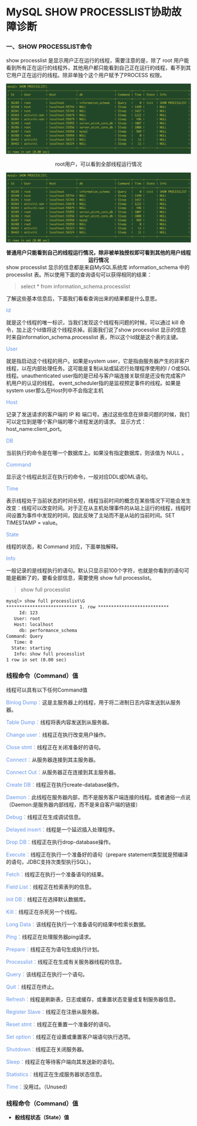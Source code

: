 
# MySQL SHOW PROCESSLIST协助故障诊断
### 一、SHOW PROCESSLIST命令

show processlist 是显示用户正在运行的线程，需要注意的是，除了 root 用户能看到所有正在运行的线程外，其他用户都只能看到自己正在运行的线程，看不到其它用户正在运行的线程。除非单独个这个用户赋予了PROCESS 权限。

![show processlist](https://raw.githubusercontent.com/royegit/notes/master/mysql/img/show_processlist.png)

<center>root用户，可以看到全部线程运行情况 </center>

![show processlist](https://raw.githubusercontent.com/royegit/notes/master/mysql/img/show_processlist.png)

<center> <strong>普通用户只能看到自己的线程运行情况，除非被单独授权即可看到其他的用户线程运行情况</strong> </center>
show processlist 显示的信息都是来自MySQL系统库 information_schema 中的 processlist 表。所以使用下面的查询语句可以获得相同的结果：

>select * from information_schema.processlist

了解这些基本信息后，下面我们看看查询出来的结果都是什么意思。

<font color="#6495ed">Id </font>    

就是这个线程的唯一标识，当我们发现这个线程有问题的时候，可以通过 kill 命令，加上这个Id值将这个线程杀掉。前面我们说了show processlist 显示的信息时来自information_schema.processlist 表，所以这个Id就是这个表的主键。

<font color="#6495ed">User </font>  

就是指启动这个线程的用户。如果是system user，它是指由服务器产生的非客户线程，以在内部处理任务。这可能是复制从站或延迟行处理程序使用的I / O或SQL线程。unauthenticated user指的是已经与客户端连接关联但是还没有完成客户机用户的认证的线程。 event_scheduler指的是监视预定事件的线程。如果是system user那么在Host列中不会指定主机 

<font color="#6495ed">Host </font>   


记录了发送请求的客户端的 IP 和 端口号。通过这些信息在排查问题的时候，我们可以定位到是哪个客户端的哪个进程发送的请求。 显示方式：host_name:client_port。

<font color="#6495ed">DB </font>   

当前执行的命令是在哪一个数据库上。如果没有指定数据库，则该值为 NULL 。

<font color="#6495ed">Command</font>

显示这个线程此刻正在执行的命令，一般对应DDL或DML语句。

<font color="#6495ed">Time </font>

表示线程处于当前状态的时间长短，线程当前时间的概念在某些情况下可能会发生改变：线程可以改变时间。对于正在从主机处理事件的从站上运行的线程，线程时间设置为事件中发现的时间，因此反映了主站而不是从站的当前时间。SET TIMESTAMP = value。


<font color="#6495ed">State </font>

 线程的状态，和 Command 对应，下面单独解释。

<font color="#6495ed">Info </font>

一般记录的是线程执行的语句。默认只显示前100个字符，也就是你看到的语句可能是截断了的，要看全部信息，需要使用 show full processlist。

> show full processlist
```mysql
mysql> show full processlist\G
*************************** 1. row ***************************
     Id: 123
   User: root
   Host: localhost
     db: performance_schema
Command: Query
   Time: 0
  State: starting
   Info: show full processlist
1 row in set (0.00 sec)
```

### 线程命令（Command）值

线程可以具有以下任何Command值

<font color="#6495ed">Binlog Dump：</font>这是主服务器上的线程，用于将二进制日志内容发送到从服务器。

<font color="#6495ed">Table Dump：</font>线程将表内容发送到从服务器。

<font color="#6495ed">Change user：</font>线程正在执行改变用户操作。

<font color="#6495ed">Close stmt：</font>线程正在关闭准备好的语句。

<font color="#6495ed">Connect：</font>从服务器连接到其主服务器。

<font color="#6495ed">Connect Out：</font>从服务器正在连接到其主服务器。

<font color="#6495ed">Create DB：</font>线程正在执行create-database操作。

<font color="#6495ed">Daemon：</font>此线程在服务器内部，而不是服务客户端连接的线程。或者通俗一点说（Daemon:是服务器内部线程，而不是来自客户端的链接）

<font color="#6495ed">Debug：</font>线程正在生成调试信息。

<font color="#6495ed">Delayed insert：</font>线程是一个延迟插入处理程序。

<font color="#6495ed">Drop DB：</font>线程正在执行drop-database操作。

<font color="#6495ed">Execute：</font>线程正在执行一个准备好的语句（prepare statement类型就是预编译的语句，JDBC支持次类型执行SQL）。

<font color="#6495ed">Fetch：</font>线程正在执行一个准备语句的结果。

<font color="#6495ed">Field List：</font>线程正在检索表列的信息。

<font color="#6495ed">Init DB：</font>线程正在选择默认数据库。

<font color="#6495ed">Kill：</font>线程正在杀死另一个线程。

<font color="#6495ed">Long Data：</font>该线程在执行一个准备语句的结果中检索长数据。

<font color="#6495ed">Ping：</font>线程正在处理服务器ping请求。

<font color="#6495ed">Prepare：</font>线程正在为语句生成执行计划。

<font color="#6495ed">Processlist：</font>线程正在生成有关服务器线程的信息。

<font color="#6495ed">Query：</font>该线程正在执行一个语句。

<font color="#6495ed">Quit：</font>线程正在终止。

<font color="#6495ed">Refresh：</font>线程是刷新表，日志或缓存，或重置状态变量或复制服务器信息。

<font color="#6495ed">Register Slave：</font>线程正在注册从服务器。

<font color="#6495ed">Reset stmt：</font>线程正在重置一个准备好的语句。

<font color="#6495ed">Set option：</font>线程正在设置或重置客户端语句执行选项。

<font color="#6495ed">Shutdown：</font>线程正在关闭服务器。

<font color="#6495ed">Sleep：</font>线程正在等待客户端向其发送新的语句。

<font color="#6495ed">Statistics：</font>线程正在生成服务器状态信息。

<font color="#6495ed">Time：</font>没用过。（Unused）
### 线程命令（Command）值

* **般线程状态（State）值**















